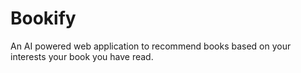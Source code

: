 # Bookify
An AI powered web application to recommend books based on your interests your book you have read.
